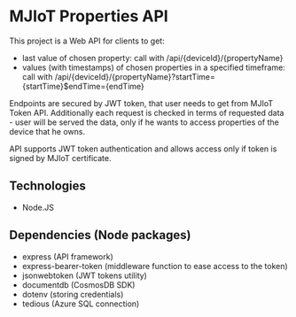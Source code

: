 # MJIoT Properties API
This project is a Web API for clients to get:

- last value of chosen property: call with /api/{deviceId}/{propertyName}
- values (with timestamps) of chosen properties in a specified timeframe: call with /api/{deviceId}/{propertyName}?startTime={startTime}$endTime={endTime}

Endpoints are secured by JWT token, that user needs to get from MJIoT Token API. Additionally each request is checked in terms of requested data - user will be served the data, only if he wants to access properties of the device that he owns.

API supports JWT token authentication and allows access only if token is signed by MJIoT certificate.

## Technologies
- Node.JS

## Dependencies (Node packages)
- express (API framework)
- express-bearer-token (middleware function to ease access to the token)
- jsonwebtoken (JWT tokens utility)
- documentdb (CosmosDB SDK)
- dotenv (storing credentials)
- tedious (Azure SQL connection)